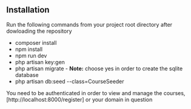 ## Installation

Run the following commands from your project root directory after dowloading the repository


- composer install
- npm install
- npm run dev
- php artisan key:gen
- php artisan migrate - **Note:** choose yes in order to create the sqlite database
- php artisan db:seed --class=CourseSeeder

You need to be authenticated in order to view and manage the courses, [http://localhost:8000/register] or your domain in question